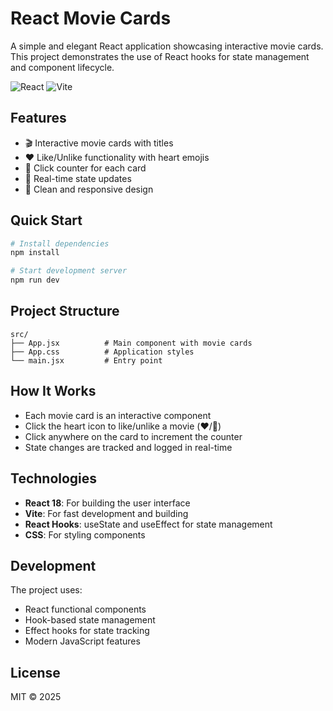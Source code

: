 # React Movie Cards

A simple and elegant React application showcasing interactive movie cards. This project demonstrates the use of React hooks for state management and component lifecycle.

![React](https://img.shields.io/badge/-React-61DAFB?style=flat-square&logo=react&logoColor=black)
![Vite](https://img.shields.io/badge/-Vite-646CFF?style=flat-square&logo=vite&logoColor=white)

## Features

- 🎬 Interactive movie cards with titles
- ❤️ Like/Unlike functionality with heart emojis
- 🔢 Click counter for each card
- 🔄 Real-time state updates
- 📱 Clean and responsive design

## Quick Start

```bash
# Install dependencies
npm install

# Start development server
npm run dev
```

## Project Structure

```
src/
├── App.jsx          # Main component with movie cards
├── App.css          # Application styles
└── main.jsx         # Entry point
```

## How It Works

- Each movie card is an interactive component
- Click the heart icon to like/unlike a movie (❤️/🖤)
- Click anywhere on the card to increment the counter
- State changes are tracked and logged in real-time

## Technologies

- **React 18**: For building the user interface
- **Vite**: For fast development and building
- **React Hooks**: useState and useEffect for state management
- **CSS**: For styling components

## Development

The project uses:
- React functional components
- Hook-based state management
- Effect hooks for state tracking
- Modern JavaScript features

## License

MIT © 2025

